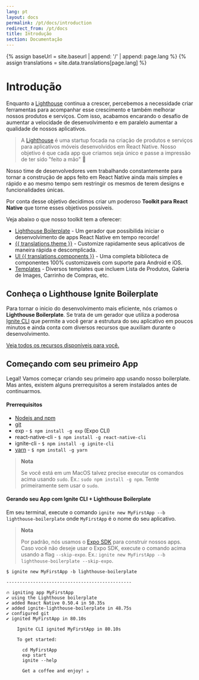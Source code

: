 ```yaml
---
lang: pt
layout: docs
permalink: /pt/docs/introduction
redirect_from: /pt/docs
title: Introdução
section: Documentação
---
```

{% assign baseUrl = site.baseurl | append: '/' | append: page.lang %}
{% assign translations = site.data.translations[page.lang] %}

# Introdução

Enquanto a [Lighthouse](http://lighthouseit.com.br) continua a crescer, percebemos a necessidade criar ferramentas para acompanhar esse crescimento e também melhorar nossos produtos e serviços. Com isso, acabamos encarando o desafio de aumentar a velocidade de desenvolvimento e em paralelo aumentar a qualidade de nossos aplicativos.

> A [Lighthouse](http://lighthouseit.com.br) é uma startup focada na criação de produtos e serviços para aplicativos móveis desenvolvidos em React Native. Nosso objetivo é que cada app que criamos seja único e passe a impressão de ter sido "feito a mão" 💅

Nosso time de desenvolvedores vem trabalhando constantemente para tornar a construção de apps feito em React Native ainda mais simples e rápido e ao mesmo tempo sem restringir os mesmos de terem designs e funcionalidades únicas.

Por conta desse objetivo decidimos criar um poderoso **Toolkit para React Native** que torne esses objetivos possíveis.

Veja abaixo o que nosso toolkit tem a oferecer:
- [Lighthouse Boilerplate](#conheça-o-lighthouse-boilerplate) - Um gerador que possibilida iniciar o desenvolvimento de apps React Native em tempo recorde!
- [{{ translations.theme }}]({{site.url}}/{{page.lang}}/docs/theme) - Customize rapidamente seus aplicativos de maneira rápida e descomplicada.
- [UI {{ translations.components }}]({{site.url}}/{{page.lang}}/docs/components) - Uma completa biblioteca de componentes 100% customizaveis com suporte para Android e iOS.
- [Templates]({{site.url}}/{{page.lang}}/docs/templates) - Diversos templates que incluem Lista de Produtos, Galeria de Images, Carrinho de Compras, etc.

## Conheça o Lighthouse Ignite Boilerplate

Para tornar o inicio do desenvolvimento mais eficiente, nós criamos o **Lighthouse Boilerplate**. Se trata de um gerador que utiliza a poderosa [Ignite CLI](https://github.com/infinitered/ignite) que permite a você gerar a estrutura do seu aplicativo em poucos minutos e ainda conta com diversos recursos que auxiliam durante o desenvolvimento.

[Veja todos os recursos disponíveis para você.]({{site.url}}/{{page.lang}}/docs/lighthouse-boilerplate)

## Começando com seu primeiro App

Legal! Vamos começar criando seu primeiro app usando nosso boilerplate.
Mas antes, existem alguns prerrequisitos a serem instalados antes de continuarmos.

#### Prerrequisitos

- [Nodejs and npm](https://nodejs.com)
- [git](https://git-scm.com/book/en/v2/Getting-Started-Installing-Git)
- exp - `$ npm install -g exp` (Expo CLI)
- react-native-cli - `$ npm install -g react-native-cli`
- ignite-cli - `$ npm install -g ignite-cli`
- [yarn](https://yarnpkg.com/en/docs/getting-started) - `$ npm install -g yarn`

> **Nota**
>
> Se você está em um MacOS talvez precise executar os comandos acima usando `sudo`. Ex.: `sudo npm install -g npm`.
> Tente primeiramente sem usar o `sudo`.

#### Gerando seu App com Ignite CLI + Lighthouse Boilerplate

Em seu terminal, execute o comando `ignite new MyFirstApp --b lighthouse-boilerplate` onde `MyFirstApp` é o nome do seu aplicativo.

> **Nota**
>
> Por padrão, nós usamos o [Expo SDK](https://expo.io/) para construir nossos apps.
> Caso você não deseje usar o Expo SDK, execute o comando acima usando a flag `--skip-expo`. Ex.: `ignite new MyFirstApp --b lighthouse-boilerplate --skip-expo`.

```ShellSession
$ ignite new MyFirstApp -b lighthouse-boilerplate

-----------------------------------------------

🔥 igniting app MyFirstApp
✔ using the Lighthouse boilerplate
✔ added React Native 0.50.4 in 50.35s
✔ added ignite-lighthouse-boilerplate in 48.75s
✔ configured git
✔ ignited MyFirstApp in 80.10s

    Ignite CLI ignited MyFirstApp in 80.10s

    To get started:

      cd MyFirstApp
      exp start
      ignite --help

      Get a coffee and enjoy! ☕️
```

